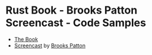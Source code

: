 # Rust Book - Brooks Patton Screencast - Code Samples

- [The Book](https://doc.rust-lang.org/book/second-edition/)
- [Screencast](https://www.youtube.com/watch?v=SRDqvQqWAuE&list=PLrmY5pVcnuE_dyWibakRuGJcuiwAkhGZB)
  by [Brooks Patton](https://twitter.com/Brooks_Patton)
